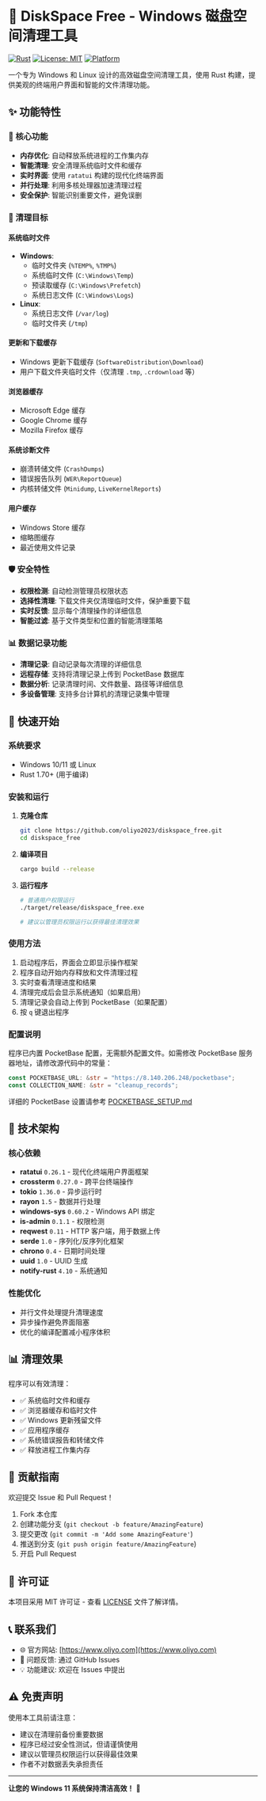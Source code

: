 # 🧹 DiskSpace Free - Windows 磁盘空间清理工具

[![Rust](https://img.shields.io/badge/rust-1.70+-orange.svg)](https://www.rust-lang.org)
[![License: MIT](https://img.shields.io/badge/License-MIT-yellow.svg)](LICENSE)
[![Platform](https://img.shields.io/badge/platform-Windows%20%7C%20Linux-blue.svg)](https://www.rust-lang.org)

一个专为 Windows 和 Linux 设计的高效磁盘空间清理工具，使用 Rust 构建，提供美观的终端用户界面和智能的文件清理功能。

## ✨ 功能特性

### 🚀 核心功能
- **内存优化**: 自动释放系统进程的工作集内存
- **智能清理**: 安全清理系统临时文件和缓存
- **实时界面**: 使用 `ratatui` 构建的现代化终端界面
- **并行处理**: 利用多核处理器加速清理过程
- **安全保护**: 智能识别重要文件，避免误删

### 🎯 清理目标

#### 系统临时文件
- **Windows**:
  - 临时文件夹 (`%TEMP%`, `%TMP%`)
  - 系统临时文件 (`C:\Windows\Temp`)
  - 预读取缓存 (`C:\Windows\Prefetch`)
  - 系统日志文件 (`C:\Windows\Logs`)
- **Linux**:
  - 系统日志文件 (`/var/log`)
  - 临时文件夹 (`/tmp`)

#### 更新和下载缓存
- Windows 更新下载缓存 (`SoftwareDistribution\Download`)
- 用户下载文件夹临时文件（仅清理 `.tmp`, `.crdownload` 等）

#### 浏览器缓存
- Microsoft Edge 缓存
- Google Chrome 缓存
- Mozilla Firefox 缓存

#### 系统诊断文件
- 崩溃转储文件 (`CrashDumps`)
- 错误报告队列 (`WER\ReportQueue`)
- 内核转储文件 (`Minidump`, `LiveKernelReports`)

#### 用户缓存
- Windows Store 缓存
- 缩略图缓存
- 最近使用文件记录

### 🛡️ 安全特性
- **权限检测**: 自动检测管理员权限状态
- **选择性清理**: 下载文件夹仅清理临时文件，保护重要下载
- **实时反馈**: 显示每个清理操作的详细信息
- **智能过滤**: 基于文件类型和位置的智能清理策略

### 📊 数据记录功能
- **清理记录**: 自动记录每次清理的详细信息
- **远程存储**: 支持将清理记录上传到 PocketBase 数据库
- **数据分析**: 记录清理时间、文件数量、路径等详细信息
- **多设备管理**: 支持多台计算机的清理记录集中管理

## 🚀 快速开始

### 系统要求
- Windows 10/11 或 Linux
- Rust 1.70+ (用于编译)

### 安装和运行

1. **克隆仓库**
   ```bash
   git clone https://github.com/oliyo2023/diskspace_free.git
   cd diskspace_free
   ```

2. **编译项目**
   ```bash
   cargo build --release
   ```

3. **运行程序**
   ```bash
   # 普通用户权限运行
   ./target/release/diskspace_free.exe

   # 建议以管理员权限运行以获得最佳清理效果
   ```

### 使用方法
1. 启动程序后，界面会立即显示操作框架
2. 程序自动开始内存释放和文件清理过程
3. 实时查看清理进度和结果
4. 清理完成后会显示系统通知（如果启用）
5. 清理记录会自动上传到 PocketBase（如果配置）
6. 按 `q` 键退出程序

### 配置说明

程序已内置 PocketBase 配置，无需额外配置文件。如需修改 PocketBase 服务器地址，请修改源代码中的常量：

```rust
const POCKETBASE_URL: &str = "https://8.140.206.248/pocketbase";
const COLLECTION_NAME: &str = "cleanup_records";
```

详细的 PocketBase 设置请参考 [POCKETBASE_SETUP.md](POCKETBASE_SETUP.md)

## 🔧 技术架构

### 核心依赖
- **ratatui** `0.26.1` - 现代化终端用户界面框架
- **crossterm** `0.27.0` - 跨平台终端操作
- **tokio** `1.36.0` - 异步运行时
- **rayon** `1.5` - 数据并行处理
- **windows-sys** `0.60.2` - Windows API 绑定
- **is-admin** `0.1.1` - 权限检测
- **reqwest** `0.11` - HTTP 客户端，用于数据上传
- **serde** `1.0` - 序列化/反序列化框架
- **chrono** `0.4` - 日期时间处理
- **uuid** `1.0` - UUID 生成
- **notify-rust** `4.10` - 系统通知


### 性能优化
- 并行文件处理提升清理速度
- 异步操作避免界面阻塞
- 优化的编译配置减小程序体积

## 📊 清理效果

程序可以有效清理：
- ✅ 系统临时文件和缓存
- ✅ 浏览器缓存和临时文件
- ✅ Windows 更新残留文件
- ✅ 应用程序缓存
- ✅ 系统错误报告和转储文件
- ✅ 释放进程工作集内存

## 🤝 贡献指南

欢迎提交 Issue 和 Pull Request！

1. Fork 本仓库
2. 创建功能分支 (`git checkout -b feature/AmazingFeature`)
3. 提交更改 (`git commit -m 'Add some AmazingFeature'`)
4. 推送到分支 (`git push origin feature/AmazingFeature`)
5. 开启 Pull Request

## 📄 许可证

本项目采用 MIT 许可证 - 查看 [LICENSE](LICENSE) 文件了解详情。

## 📞 联系我们

- 🌐 官方网站: [https://www.oliyo.com](https://www.oliyo.com)
- 📧 问题反馈: 通过 GitHub Issues
- 💡 功能建议: 欢迎在 Issues 中提出

## ⚠️ 免责声明

使用本工具前请注意：
- 建议在清理前备份重要数据
- 程序已经过安全性测试，但请谨慎使用
- 建议以管理员权限运行以获得最佳效果
- 作者不对数据丢失承担责任

---

**让您的 Windows 11 系统保持清洁高效！** 🚀